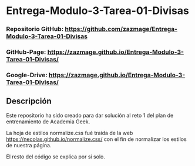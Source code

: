 # Entrega-Modulo-3-Tarea-01-Divisas

### Repositorio GitHub: https://github.com/zazmage/Entrega-Modulo-3-Tarea-01-Divisas

### GitHub-Page: https://zazmage.github.io/Entrega-Modulo-3-Tarea-01-Divisas/

### Google-Drive: https://zazmage.github.io/Entrega-Modulo-3-Tarea-01-Divisas/

## Descripción

Este repositorio ha sido creado para dar solución al reto 1 del plan de entrenamiento de Academia Geek.

La hoja de estilos normalize.css fué traída de la web https://necolas.github.io/normalize.css/ con el fin de normalizar los estilos de nuestra página.

El resto del código se explica por si solo.
